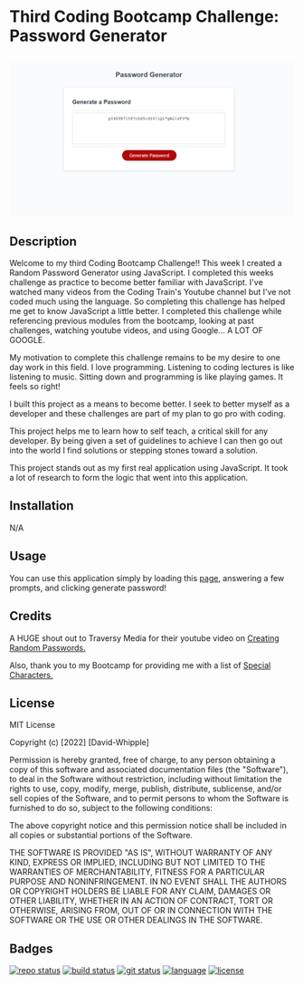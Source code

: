 # Third Coding Bootcamp Challenge: Password Generator

##

<img src="Password-Generator.png" />

## Description

Welcome to my third Coding Bootcamp Challenge!! This week I created a Random Password Generator using JavaScript. I completed this weeks challenge as practice to become better familiar with JavaScript. I've watched many videos from the Coding Train's Youtube channel but I've not coded much using the language. So completing this challenge has helped me get to know JavaScript a little better. I completed this challenge while referencing previous modules from the bootcamp, looking at past challenges, watching youtube videos, and using Google... A LOT OF GOOGLE.

My motivation to complete this challenge remains to be my desire to one day work in this field. I love programming. Listening to coding lectures is like listening to music. Sitting down and programming is like playing games. It feels so right!

I built this project as a means to become better. I seek to better myself as a developer and these challenges are part of my plan to go pro with coding.

This project helps me to learn how to self teach, a critical skill for any developer. By being given a set of guidelines to achieve I can then go out into the world I find solutions or stepping stones toward a solution.

This project stands out as my first real application using JavaScript. It took a lot of research to form the logic that went into this application.

## Installation

N/A

## Usage

You can use this application simply by loading this [page](https://d-whipp.github.io/third-bootcamp-challenge/), answering a few prompts, and clicking generate password!

## Credits

A HUGE shout out to Traversy Media for their youtube video on [Creating Random Passwords.](https://www.youtube.com/watch?v=duNmhKgtcsI)

Also, thank you to my Bootcamp for providing me with a list of [Special Characters.](https://owasp.org/www-community/password-special-characters)

## License

MIT License

Copyright (c) [2022] [David-Whipple]

Permission is hereby granted, free of charge, to any person obtaining a copy
of this software and associated documentation files (the "Software"), to deal
in the Software without restriction, including without limitation the rights
to use, copy, modify, merge, publish, distribute, sublicense, and/or sell
copies of the Software, and to permit persons to whom the Software is
furnished to do so, subject to the following conditions:

The above copyright notice and this permission notice shall be included in all
copies or substantial portions of the Software.

THE SOFTWARE IS PROVIDED "AS IS", WITHOUT WARRANTY OF ANY KIND, EXPRESS OR
IMPLIED, INCLUDING BUT NOT LIMITED TO THE WARRANTIES OF MERCHANTABILITY,
FITNESS FOR A PARTICULAR PURPOSE AND NONINFRINGEMENT. IN NO EVENT SHALL THE
AUTHORS OR COPYRIGHT HOLDERS BE LIABLE FOR ANY CLAIM, DAMAGES OR OTHER
LIABILITY, WHETHER IN AN ACTION OF CONTRACT, TORT OR OTHERWISE, ARISING FROM,
OUT OF OR IN CONNECTION WITH THE SOFTWARE OR THE USE OR OTHER DEALINGS IN THE
SOFTWARE.

## Badges

[![repo status](https://img.shields.io/badge/repo%20status-active-limegreen)](https://d-whipp.github.io/third-bootcamp-challenge/)
[![build status](https://img.shields.io/badge/status-stable-limegreen)](https://d-whipp.github.io/third-bootcamp-challenge/)
[![git status](https://img.shields.io/badge/git%20status-deployed-limegreen)](https://d-whipp.github.io/third-bootcamp-challenge/)
[![language](https://img.shields.io/badge/language-javascript-informational)](https://d-whipp.github.io/third-bootcamp-challenge/)
[![license](https://img.shields.io/badge/license-MIT-critical)](https://d-whipp.github.io/third-bootcamp-challenge/)

